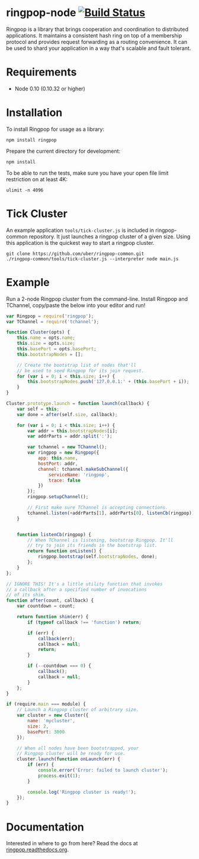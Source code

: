 # ringpop-node [![Build Status](https://travis-ci.org/uber/ringpop-node.svg?branch=master)](https://travis-ci.org/uber/ringpop-node)

Ringpop is a library that brings cooperation and coordination to distributed
applications. It maintains a consistent hash ring on top of a membership protocol
and provides request forwarding as a routing convenience. It can be used to
shard your application in a way that's scalable and fault tolerant.

# Requirements

* Node 0.10 (0.10.32 or higher)

# Installation
To install Ringpop for usage as a library:

```
npm install ringpop
```

Prepare the current directory for development:

```
npm install
```

To be able to run the tests, make sure you have your open file limit
restriction on at least 4K:

```
ulimit -n 4096
```

# Tick Cluster
An example application `tools/tick-cluster.js` is included in ringpop-common
repository. It just launches a ringpop cluster of a given size. Using this
application is the quickest way to start a ringpop cluster.

```
git clone https://github.com/uber/ringpop-common.git
./ringpop-common/tools/tick-cluster.js --interpreter node main.js
```

# Example
Run a 2-node Ringpop cluster from the command-line. Install Ringpop
and TChannel, copy/paste the below into your editor and run!

```js
var Ringpop = require('ringpop');
var TChannel = require('tchannel');

function Cluster(opts) {
    this.name = opts.name;
    this.size = opts.size;
    this.basePort = opts.basePort;
    this.bootstrapNodes = [];

    // Create the bootstrap list of nodes that'll
    // be used to seed Ringpop for its join request.
    for (var i = 0; i < this.size; i++) {
        this.bootstrapNodes.push('127.0.0.1:' + (this.basePort + i));
    }
}

Cluster.prototype.launch = function launch(callback) {
    var self = this;
    var done = after(self.size, callback);

    for (var i = 0; i < this.size; i++) {
        var addr = this.bootstrapNodes[i];
        var addrParts = addr.split(':');

        var tchannel = new TChannel();
        var ringpop = new Ringpop({
            app: this.name,
            hostPort: addr,
            channel: tchannel.makeSubChannel({
                serviceName: 'ringpop',
                trace: false
            })
        });
        ringpop.setupChannel();

        // First make sure TChannel is accepting connections.
        tchannel.listen(+addrParts[1], addrParts[0], listenCb(ringpop));
    }


    function listenCb(ringpop) {
        // When TChannel is listening, bootstrap Ringpop. It'll
        // try to join its friends in the bootstrap list.
        return function onListen() {
            ringpop.bootstrap(self.bootstrapNodes, done);
        };
    }
};

// IGNORE THIS! It's a little utility function that invokes
// a callback after a specified number of invocations
// of its shim.
function after(count, callback) {
    var countdown = count;

    return function shim(err) {
        if (typeof callback !== 'function') return;

        if (err) {
            callback(err);
            callback = null;
            return;
        }

        if (--countdown === 0) {
            callback();
            callback = null;
        }
    };
}

if (require.main === module) {
    // Launch a Ringpop cluster of arbitrary size.
    var cluster = new Cluster({
        name: 'mycluster',
        size: 2,
        basePort: 3000
    });

    // When all nodes have been bootstrapped, your
    // Ringpop cluster will be ready for use.
    cluster.launch(function onLaunch(err) {
        if (err) {
            console.error('Error: failed to launch cluster');
            process.exit(1);
        }

        console.log('Ringpop cluster is ready!');
    });
}
```

# Documentation
Interested in where to go from here? Read the docs at
[ringpop.readthedocs.org](https://ringpop.readthedocs.org).
